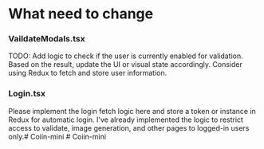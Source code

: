 # What need to change 
### VaildateModals.tsx
TODO: Add logic to check if the user is currently enabled for validation.
Based on the result, update the UI or visual state accordingly.
Consider using Redux to fetch and store user information.

### Login.tsx
Please implement the login fetch logic here and store a token or instance in Redux for automatic login. I've already implemented the logic to restrict access to validate, image generation, and other pages to logged-in users only.#   C o i i n - m i n i  
 #   C o i i n - m i n i  
 
